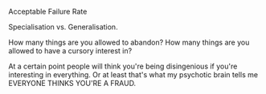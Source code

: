 Acceptable Failure Rate

Specialisation vs. Generalisation. 

How many things are you allowed to abandon? How many things are you allowed to have a cursory interest in? 

At a certain point people will think you're being disingenious if you're interesting in everything. Or at least that's what my psychotic brain tells me EVERYONE THINKS YOU'RE A FRAUD. 
